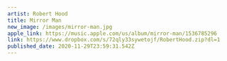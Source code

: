 ```yaml
---
artist: Robert Hood
title: Mirror Man
new_image: /images/mirror-man.jpg
apple_link: https://music.apple.com/us/album/mirror-man/1536785296
link: https://www.dropbox.com/s/72qly33sywetojf/RobertHood.zip?dl=1
published_date: 2020-11-29T23:59:31.542Z
---
```

